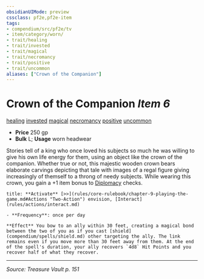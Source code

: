 ```yaml
---
obsidianUIMode: preview
cssclass: pf2e,pf2e-item
tags:
- compendium/src/pf2e/tv
- item/category/worn/
- trait/healing
- trait/invested
- trait/magical
- trait/necromancy
- trait/positive
- trait/uncommon
aliases: ["Crown of the Companion"]
---
```

# Crown of the Companion *Item 6*  
[healing](healing.md "Healing Effect Trait")  [invested](invested.md "Invested Item Trait")  [magical](magical.md "Magical Item Trait")  [necromancy](necromancy.md "Necromancy School Trait")  [positive](positive.md "Positive Energy & Element Trait")  [uncommon](uncommon.md "Uncommon Rarity Trait")  

- **Price** 250 gp
- **Bulk** L; **Usage** worn headwear

Stories tell of a king who once loved his subjects so much he was willing to give his own life energy for them, using an object like the crown of the companion. Whether true or not, this majestic wooden crown bears elaborate carvings depicting that tale with images of a regal figure giving increasingly of themself to a throng of needy subjects. While wearing this crown, you gain a +1 item bonus to [Diplomacy](skills.md#Diplomacy) checks.

```ad-embed-ability
title: **Activate** [>>](rules/core-rulebook/chapter-9-playing-the-game.md#Actions "Two-Action") envision, [Interact](rules/actions/interact.md)

- **Frequency**: once per day

**Effect** You bow to an ally within 30 feet, creating a magical bond between the two of you as if you cast [shield](compendium/spells/shield.md) other targeting the ally. The link remains even if you move more than 30 feet away from them. At the end of the spell's duration, your ally recovers `4d8` Hit Points and you recover half of what they recover.
```


---
*Source: Treasure Vault p. 151*